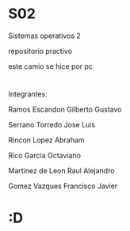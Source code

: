 # S02
Sistemas operativos 2

repositorio practivo

este camio se hice por pc 
#
Integrantes:

Ramos Escandon Gilberto Gustavo

Serrano Torredo Jose Luis

Rincon Lopez Abraham

Rico Garcia Octaviano

Martinez de Leon  Raul Alejandro

Gomez Vazques Francisco Javier

# :D
